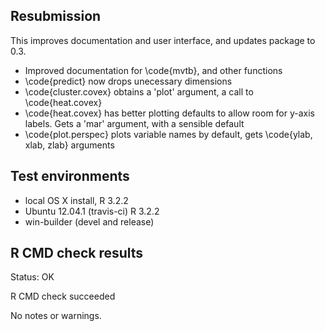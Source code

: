 ## Resubmission

This improves documentation and user interface, and updates package to 0.3.

- Improved documentation for \code{mvtb}, and other functions
- \code{predict} now drops unecessary dimensions
- \code{cluster.covex} obtains a 'plot' argument, a call to \code{heat.covex}
- \code{heat.covex} has better plotting defaults to allow room for y-axis labels. Gets a 'mar' argument, with a sensible default
- \code{plot.perspec} plots variable names by default, gets \code{ylab, xlab, zlab} arguments

## Test environments

* local OS X install, R 3.2.2
* Ubuntu 12.04.1 (travis-ci) R 3.2.2
* win-builder (devel and release)

## R CMD check results

Status: OK

R CMD check succeeded

No notes or warnings.
